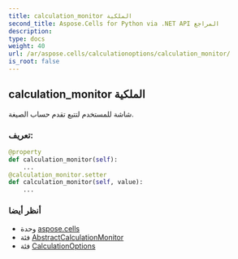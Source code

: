 ```yaml
---
title: calculation_monitor الملكية
second_title: Aspose.Cells for Python via .NET API المراجع
description:
type: docs
weight: 40
url: /ar/aspose.cells/calculationoptions/calculation_monitor/
is_root: false
---
```

##  calculation_monitor الملكية

شاشة للمستخدم لتتبع تقدم حساب الصيغة.
###  تعريف:
```python
@property
def calculation_monitor(self):
    ...
@calculation_monitor.setter
def calculation_monitor(self, value):
    ...
```

###  أنظر أيضا
* وحدة [aspose.cells](../../)
* فئة [AbstractCalculationMonitor](/cells/python-net/ar/aspose.cells/abstractcalculationmonitor)
* فئة [CalculationOptions](/cells/python-net/ar/aspose.cells/calculationoptions)
